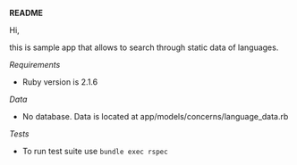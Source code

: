**README**

Hi,

this is sample app that allows to search through static data of languages.

*Requirements*

* Ruby version is 2.1.6

*Data*

* No database. Data is located at app/models/concerns/language_data.rb

*Tests*

* To run test suite use `bundle exec rspec`

